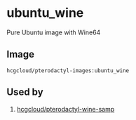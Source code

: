 # ubuntu_wine
Pure Ubuntu image with Wine64

## Image
```
hcgcloud/pterodactyl-images:ubuntu_wine
```

## Used by
1. [hcgcloud/pterodactyl-wine-samp](https://github.com/hcgcloud/pterodactyl-wine-samp)

